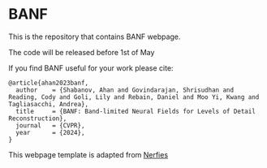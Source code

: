 # BANF

This is the repository that contains BANF webpage.

The code will be released before 1st of May

If you find BANF useful for your work please cite:
```
@article{ahan2023banf,
  author    = {Shabanov, Ahan and Govindarajan, Shrisudhan and Reading, Cody and Goli, Lily and Rebain, Daniel and Moo Yi, Kwang and Tagliasacchi, Andrea},
  title     = {BANF: Band-limited Neural Fields for Levels of Detail Reconstruction},
  journal   = {CVPR},
  year      = {2024},
}
```

This webpage template is adapted from <a href="https://github.com/nerfies/nerfies.github.io">Nerfies</a> 
